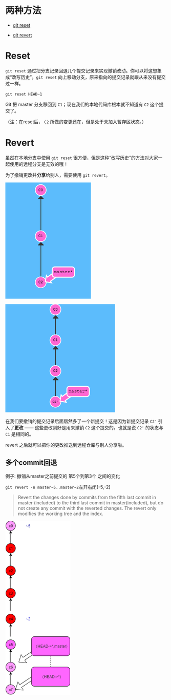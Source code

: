# 两种方法

- [git reset](#reset)

- [git revert](#revert)

# Reset

 `git reset` 通过把分支记录回退几个提交记录来实现撤销改动。你可以将这想象成“改写历史”。`git reset` 向上移动分支，原来指向的提交记录就跟从来没有提交过一样。 

`git reset HEAD~1`

Git 把 master 分支移回到 `C1`；现在我们的本地代码库根本就不知道有 `C2` 这个提交了。

（注：在reset后， `C2` 所做的变更还在，但是处于未加入暂存区状态。）

# Revert

虽然在本地分支中使用 `git reset` 很方便，但是这种“改写历史”的方法对大家一起使用的远程分支是无效的哦！

为了撤销更改并**分享**给别人，需要使用 `git revert`。

![image-20191118171651743](../images/image-20191118171651743.png)

![image-20191118171621567](../images/image-20191118171621567.png)

在我们要撤销的提交记录后面居然多了一个新提交！这是因为新提交记录 `C2'` 引入了**更改** —— 这些更改刚好是用来撤销 `C2` 这个提交的。也就是说 `C2'` 的状态与 `C1` 是相同的。

revert 之后就可以把你的更改推送到远程仓库与别人分享啦。

## 多个commit回退

  例子: 撤销从master之前提交的 第5个到第3个 之间的变化 

 `git revert -n master~5..master~2`左开右闭(-5,-2]

> Revert the changes done by commits from the fifth last commit in master (included) to the third last commit in master(included), but do not create any commit with the reverted changes. The revert only modifies the working tree and the index.

![revert](../images/revert.png)